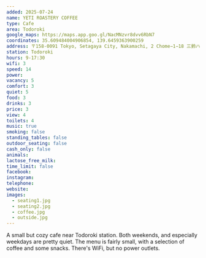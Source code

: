 ```yaml
---
added: 2025-07-24
name: YETI ROASTERY COFFEE
type: Cafe
area: Todoroki
google_maps: https://maps.app.goo.gl/NacMNzvr8dvv6RbN7
coordinates: 35.609484004906854, 139.6459363900259
address: 〒158-0091 Tokyo, Setagaya City, Nakamachi, 2 Chome−1−18 三鈴ハイム １Ｆ
station: Todoroki
hours: 9-17:30
wifi: 3
speed: 14
power: 
vacancy: 5
comfort: 3
quiet: 5
food: 3
drinks: 3
price: 3
view: 4
toilets: 4
music: true
smoking: false
standing_tables: false
outdoor_seating: false
cash_only: false
animals: 
lactose_free_milk: 
time_limit: false
facebook: 
instagram: 
telephone: 
website: 
images:
  - seating1.jpg
  - seating2.jpg
  - coffee.jpg
  - outside.jpg
---
```


A small but cozy cafe near Todoroki station. Both weekends, and especially weekdays are pretty quiet. The menu is fairly small, with a selection of coffee and some snacks. There's WiFi, but no power outlets.
